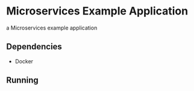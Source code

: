 # Microservices Example Application

a Microservices example application

## Dependencies

- Docker


## Running

```docker-compose up
